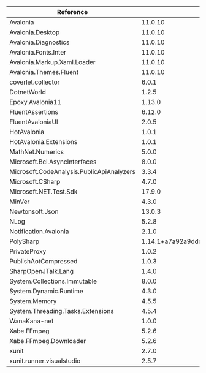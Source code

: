  | Reference                                 | Version                                         | License Type    | License                                                                        | 
 | ----------------------------------------- | ----------------------------------------------- | --------------- | ------------------------------------------------------------------------------ | 
 | Avalonia                                  | 11.0.10                                         | MIT             | https://licenses.nuget.org/MIT                                                 | 
 | Avalonia.Desktop                          | 11.0.10                                         | MIT             | https://licenses.nuget.org/MIT                                                 | 
 | Avalonia.Diagnostics                      | 11.0.10                                         | MIT             | https://licenses.nuget.org/MIT                                                 | 
 | Avalonia.Fonts.Inter                      | 11.0.10                                         | MIT             | https://licenses.nuget.org/MIT                                                 | 
 | Avalonia.Markup.Xaml.Loader               | 11.0.10                                         | MIT             | https://licenses.nuget.org/MIT                                                 | 
 | Avalonia.Themes.Fluent                    | 11.0.10                                         | MIT             | https://licenses.nuget.org/MIT                                                 | 
 | coverlet.collector                        | 6.0.1                                           | MIT             | https://licenses.nuget.org/MIT                                                 | 
 | DotnetWorld                               | 1.2.5                                           |                 | https://raw.githubusercontent.com/yamachu/DotnetWorld/master/LICENSE           | 
 | Epoxy.Avalonia11                          | 1.13.0                                          | Apache-2.0      | https://licenses.nuget.org/Apache-2.0                                          | 
 | FluentAssertions                          | 6.12.0                                          | Apache-2.0      | https://licenses.nuget.org/Apache-2.0                                          | 
 | FluentAvaloniaUI                          | 2.0.5                                           | MIT             | https://licenses.nuget.org/MIT                                                 | 
 | HotAvalonia                               | 1.0.1                                           | LICENSE.md      | https://www.nuget.org/packages/HotAvalonia/1.0.1/License                       | 
 | HotAvalonia.Extensions                    | 1.0.1                                           | LICENSE.md      | https://www.nuget.org/packages/HotAvalonia.Extensions/1.0.1/License            | 
 | MathNet.Numerics                          | 5.0.0                                           | MIT             | https://licenses.nuget.org/MIT                                                 | 
 | Microsoft.Bcl.AsyncInterfaces             | 8.0.0                                           | MIT             | https://licenses.nuget.org/MIT                                                 | 
 | Microsoft.CodeAnalysis.PublicApiAnalyzers | 3.3.4                                           | MIT             | https://licenses.nuget.org/MIT                                                 | 
 | Microsoft.CSharp                          | 4.7.0                                           | MIT             | https://licenses.nuget.org/MIT                                                 | 
 | Microsoft.NET.Test.Sdk                    | 17.9.0                                          | LICENSE_MIT.txt | https://www.nuget.org/packages/Microsoft.NET.Test.Sdk/17.9.0/License           | 
 | MinVer                                    | 4.3.0                                           | Apache-2.0      | https://licenses.nuget.org/Apache-2.0                                          | 
 | Newtonsoft.Json                           | 13.0.3                                          | MIT             | https://licenses.nuget.org/MIT                                                 | 
 | NLog                                      | 5.2.8                                           | BSD-3-Clause    | https://licenses.nuget.org/BSD-3-Clause                                        | 
 | Notification.Avalonia                     | 2.1.0                                           |                 | https://github.com/AvaloniaCommunity/Avalonia.Notification/blob/master/LICENSE | 
 | PolySharp                                 | 1.14.1+a7a92a9ddd050275c91c42b711d22cb41c3fbf3d | MIT             | https://licenses.nuget.org/MIT                                                 | 
 | PrivateProxy                              | 1.0.2                                           | MIT             | https://licenses.nuget.org/MIT                                                 | 
 | PublishAotCompressed                      | 1.0.3                                           | MIT             | https://licenses.nuget.org/MIT                                                 | 
 | SharpOpenJTalk.Lang                       | 1.4.0                                           |                 | https://raw.githubusercontent.com/yamachu/SharpOpenJTalk/master/LICENSE        | 
 | System.Collections.Immutable              | 8.0.0                                           | MIT             | https://licenses.nuget.org/MIT                                                 | 
 | System.Dynamic.Runtime                    | 4.3.0                                           | MS-EULA         | http://go.microsoft.com/fwlink/?LinkId=329770                                  | 
 | System.Memory                             | 4.5.5                                           | MIT             | https://github.com/dotnet/corefx/blob/master/LICENSE.TXT                       | 
 | System.Threading.Tasks.Extensions         | 4.5.4                                           | MIT             | https://github.com/dotnet/corefx/blob/master/LICENSE.TXT                       | 
 | WanaKana-net                              | 1.0.0                                           | MIT             | https://licenses.nuget.org/MIT                                                 | 
 | Xabe.FFmpeg                               | 5.2.6                                           |                 | https://ffmpeg.xabe.net/license.html                                           | 
 | Xabe.FFmpeg.Downloader                    | 5.2.6                                           |                 | https://ffmpeg.xabe.net/license.html                                           | 
 | xunit                                     | 2.7.0                                           | Apache-2.0      | https://licenses.nuget.org/Apache-2.0                                          | 
 | xunit.runner.visualstudio                 | 2.5.7                                           | Apache-2.0      | https://licenses.nuget.org/Apache-2.0                                          | 
